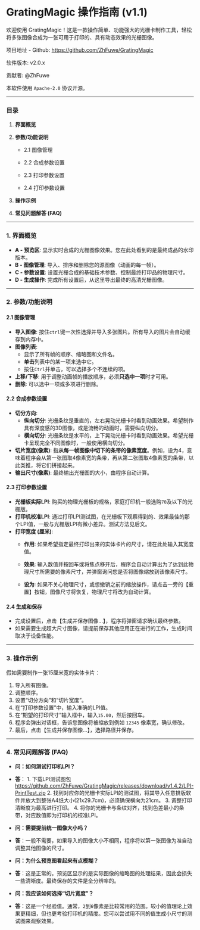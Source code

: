 # GratingMagic 操作指南 (v1.1)


欢迎使用 GratingMagic！这是一款操作简单、功能强大的光栅卡制作工具，轻松将多张图像合成为一张可用于打印的、具有动态效果的光栅图像。

项目地址 - Github: https://github.com/ZhFuwe/GratingMagic

软件版本: v2.0.x

贡献者: @ZhFuwe

本软件使用 `Apache-2.0` 协议开源。

---

### 目录

    
1. **界面概览**
    
2. **参数/功能说明**
    
    - 2.1 图像管理
        
    - 2.2 合成参数设置
        
    - 2.3 打印参数设置

    - 2.4 打印参数设置
    
3. **操作示例**
    
4. **常见问题解答 (FAQ)**

---

### 1. 界面概览

- **A - 预览区**: 显示实时合成的光栅图像效果。您在此处看到的是最终成品的水印版本。
- **B - 图像管理**: 导入、排序和删除您的源图像（动画的每一帧）。
- **C - 参数设置**: 设置光栅合成的基础技术参数、控制最终打印品的物理尺寸。
- **D - 生成操作**: 完成所有设置后，从这里导出最终的高清光栅图像。

---

### 2. 参数/功能说明

#### 2.1 图像管理

- **导入图像**: 按住`ctrl`键一次性选择并导入多张图片。所有导入的图片会自动缓存到内存中。
- **图像列表**:
    - 显示了所有帧的顺序、缩略图和文件名。
    - **单击**列表中的某一项来选中它。
    - 按住`Ctrl`并单击，可以选择多个不连续的项。
- **上移/下移**: 用于调整动画帧的播放顺序，必须**只选中一项**时才可用。
- **删除**: 可以选中一项或多项进行删除。

#### 2.2 合成参数设置

- **切分方向**:
    - **纵向切分**: 光栅条纹是垂直的，左右晃动光栅卡时看到动画效果。希望制作具有深度感的3D图像，或是流畅的动画时，需要纵向切分。
    - **横向切分**: 光栅条纹是水平的，上下晃动光栅卡时看到动画效果。希望光栅卡呈现完全不同图像时，一般使用横向切分。
- **切片宽度(像素)**: 指**从每一帧图像中切下的条带的像素宽度**。例如，设为4，意味着程序会从第一张图取4像素宽的条带，再从第二张图取4像素宽的条带，以此类推，将它们拼接起来。
- **输出尺寸(像素)**: 最终输出光栅图的大小，由程序自动计算。

#### 2.3 打印参数设置

- **光栅板实际LPI**: 购买的物理光栅板的规格，家庭打印机一般选购`70`及以下的光栅版。
- **打印机校准LPI**: 通过打印LPI测试图，在光栅板下观察得到的、效果最佳的那个LPI值，一般与光栅版LPI有微小差异。测试方法见后文。
- **打印宽度 (厘米)**:
    - **作用**: 如果希望指定最终打印出来的实体卡片的尺寸，请在此处输入其宽度值。
        
    - **效果**: 输入数值并按回车或将焦点移开后，程序会自动计算出为了达到此物理尺寸所需要的像素尺寸，并弹窗询问您是否将图像缩放到该像素尺寸。
        
    - **设为**: 如果不关心物理尺寸，或想撤销之前的缩放操作，请点击一旁的【重置】按钮，图像尺寸将恢复，物理尺寸将改为自动计算。

#### 2.4 生成和保存

- 完成设置后，点击【生成并保存图像...】，程序将弹窗请求确认最终参数。
- 如果需要生成超大尺寸图像，请提前保存其他应用正在进行的工作，生成时间取决于设备性能。

---

### 3. 操作示例

假如需要制作一张15厘米宽的实体卡片：

1. 导入所有图像。
2. 调整顺序。
3. 设置“切分方向”和“切片宽度”。
4. 在“打印参数设置”中，输入准确的LPI值。
5. 在“期望的打印尺寸”输入框中，输入`15.00`，然后按回车。
6. 程序会弹出对话框，告诉您图像将被缩放到例如 `12345` 像素宽，确认修改。
7. 最后，点击【生成并保存图像...】，选择路径并保存。

---

### 4. 常见问题解答 (FAQ)

- **问：如何测试打印机LPI？**
- **答**：
        1. 下载LPI测试图包 https://github.com/ZhFuwe/GratingMagic/releases/download/v1.4.2/LPI-PrintTest.zip
        2. 找到对应你的光栅卡实际LPI的测试图，将其导入任意排版软件并放大到整张A4纸大小(21x29.7cm)，必须确保横向为21cm。
        3. 调整打印清晰度为最高进行打印。
        4. 将你的光栅卡与条纹对齐，找到色差最小的条带，对应数值即为打印机的校准LPI。

- **问：需要提前统一图像大小吗？**
- **答**：一般不需要，如果导入的图像大小不相同，程序将以第一张图像为准自动调整其他图像的尺寸。

- **问：为什么预览图看起来有点模糊？**
- **答**：这是正常的。预览区显示的是实际图像的缩略图的处理结果，因此会损失一些清晰度。最终保存的文件是全分辨率的。

- **问：我应该如何选择“切片宽度”？**
- **答**：这是一个经验值。通常，`2`到`6`像素是比较常用的范围。较小的值理论上效果更精细，但也更考验打印机的精度。您可以尝试用不同的值生成小尺寸的测试图来观察效果。

